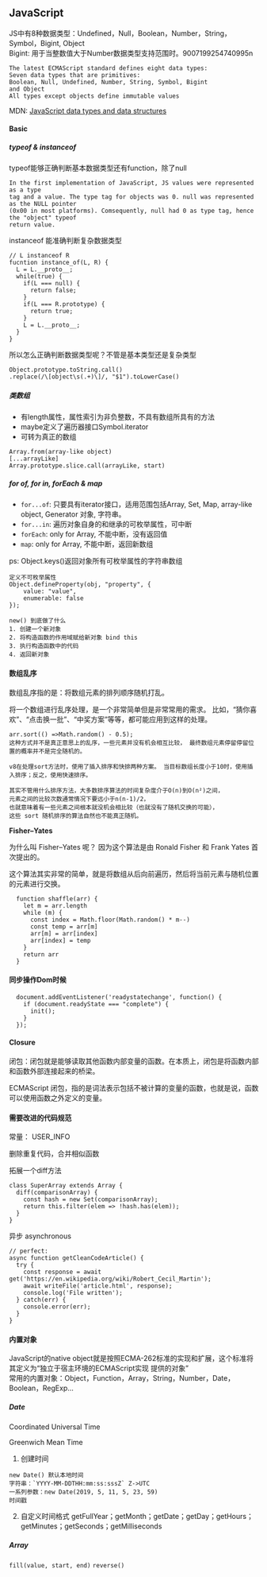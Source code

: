 ## JavaScript

JS中有8种数据类型：Undefined，Null，Boolean，Number，String，Symbol，Bigint, Object <br>
Bigint: 用于当整数值大于Number数据类型支持范围时。9007199254740995n
```
The latest ECMAScript standard defines eight data types:
Seven data types that are primitives:
Boolean, Null, Undefined, Number, String, Symbol, Bigint
and Object
All types except objects define immutable values
```

MDN: [JavaScript data types and data structures](https://developer.mozilla.org/en-US/docs/Web/JavaScript/Data_structures)

#### Basic

##### typeof & instanceof

typeof能够正确判断基本数据类型还有function，除了null <br>
```
In the first implementation of JavaScript, JS values were represented as a type
tag and a value. The type tag for objects was 0. null was represented as the NULL pointer
(0x00 in most platforms). Comsequently, null had 0 as type tag, hence the "object" typeof
return value.
```
instanceof 能准确判断复杂数据类型
```
// L instanceof R
fucntion instance_of(L, R) {
  L = L.__proto__;
  while(true) {
    if(L === null) {
      return false;
    }
    if(L === R.prototype) {
      return true;
    }
    L = L.__proto__;
  }
}

```

所以怎么正确判断数据类型呢？不管是基本类型还是复杂类型

```
Object.prototype.toString.call()
.replace(/\[object\s(.+)\]/, "$1").toLowerCase()
```

##### 类数组

* 有length属性，属性索引为非负整数，不具有数组所具有的方法
* maybe定义了遍历器接口Symbol.iterator
* 可转为真正的数组
```
Array.from(array-like object)
[...arrayLike]
Array.prototype.slice.call(arrayLike, start)
```

##### for of, for in, forEach & map
* `for...of`: 只要具有iterator接口，适用范围包括Array, Set, Map, array-like object, Generator 对象, 字符串。
* `for...in`: 遍历对象自身的和继承的可枚举属性，可中断
* `forEach`: only for Array, 不能中断，没有返回值
* `map`: only for Array, 不能中断，返回新数组

ps: Object.keys()返回对象所有可枚举属性的字符串数组
```
定义不可枚举属性
Object.defineProperty(obj, "property", {
    value: "value",
    enumerable: false
});

new() 到底做了什么
1. 创建一个新对象
2. 将构造函数的作用域赋给新对象 bind this
3. 执行构造函数中的代码
4. 返回新对象
```

#### 数组乱序

数组乱序指的是：将数组元素的排列顺序随机打乱。

将一个数组进行乱序处理，是一个非常简单但是非常常用的需求。 比如，“猜你喜欢”、“点击换一批”、“中奖方案”等等，都可能应用到这样的处理。

```
arr.sort(() =>Math.random() - 0.5);
这种方式并不是真正意思上的乱序，一些元素并没有机会相互比较， 最终数组元素停留停留位置的概率并不是完全随机的。

v8在处理sort方法时，使用了插入排序和快排两种方案。 当目标数组长度小于10时，使用插入排序；反之，使用快速排序。

其实不管用什么排序方法，大多数排序算法的时间复杂度介于O(n)到O(n²)之间，
元素之间的比较次数通常情况下要远小于n(n-1)/2，
也就意味着有一些元素之间根本就没机会相比较（也就没有了随机交换的可能），
这些 sort 随机排序的算法自然也不能真正随机。

```

**Fisher–Yates**

为什么叫 Fisher–Yates 呢？ 因为这个算法是由 Ronald Fisher 和 Frank Yates 首次提出的。

这个算法其实非常的简单，就是将数组从后向前遍历，然后将当前元素与随机位置的元素进行交换。

```
  function shaffle(arr) {
    let m = arr.length
    while (m) {
      const index = Math.floor(Math.random() * m--)
      const temp = arr[m]
      arr[m] = arr[index]
      arr[index] = temp
    }
    return arr
  }
```

#### 同步操作Dom时候

```
  document.addEventListener('readystatechange', function() {
    if (document.readyState === "complete") {
      init();
    }
  });
```

#### Closure

闭包：闭包就是能够读取其他函数内部变量的函数。在本质上，闭包是将函数内部和函数外部连接起来的桥梁。

ECMAScript 闭包，指的是词法表示包括不被计算的变量的函数，也就是说，函数可以使用函数之外定义的变量。

#### 需要改进的代码规范

常量： USER_INFO

删除重复代码，合并相似函数

拓展一个diff方法
```
class SuperArray extends Array {
  diff(comparisonArray) {
    const hash = new Set(comparisonArray);
    return this.filter(elem => !hash.has(elem));        
  }
}
```

异步 asynchronous
```
// perfect:
async function getCleanCodeArticle() {
  try {
    const response = await get('https://en.wikipedia.org/wiki/Robert_Cecil_Martin');
    await writeFile('article.html', response);
    console.log('File written');
  } catch(err) {
    console.error(err);
  }
}
```

#### 内置对象

JavaScript的native object就是按照ECMA-262标准的实现和扩展，这个标准将其定义为“独立于宿主环境的ECMAScript实现 提供的对象”<br>
常用的内置对象：Object，Function，Array，String，Number，Date，Boolean，RegExp...

##### Date

Coordinated Universal Time

Greenwich Mean Time

1. 创建时间
```
new Date() 默认本地时间
字符串：`YYYY-MM-DDTHH:mm:ss:sssZ` Z->UTC
一系列参数：new Date(2019, 5, 11, 5, 23, 59)
时间戳
```

2. 自定义时间格式
getFullYear；getMonth；getDate；getDay；getHours；getMinutes；getSeconds；getMilliseconds

##### Array

`fill(value, start, end)` `reverse()`
